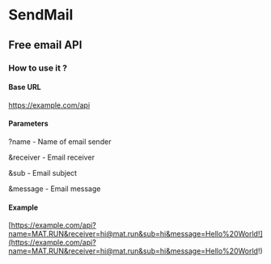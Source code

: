 # SendMail
## Free email API
### How to use it ?
#### Base URL
https://example.com/api
#### Parameters
?name - Name of email sender

&receiver - Email receiver

&sub - Email subject

&message - Email message
#### Example
[https://example.com/api?name=MAT.RUN&receiver=hi@mat.run&sub=hi&message=Hello%20World!](https://example.com/api?name=MAT.RUN&receiver=hi@mat.run&sub=hi&message=Hello%20World!)
